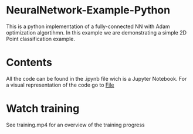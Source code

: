 # NeuralNetwork-Example-Python
This is a python implementation of a fully-connected NN with Adam optimization algortihmn.
In this example we are demonstrating a simple 2D Point classification example.

# Contents
All the code can be found in the .ipynb file wich is a Jupyter Notebook.
For a visual representation of the code go to [File](./index.html)

# Watch training
See training.mp4 for an overview of the training progress
